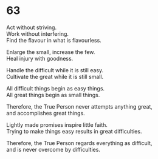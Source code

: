# 63

Act without striving.<br/>
Work without interfering.<br/>
Find the flavour in what is flavourless.<br/>

Enlarge the small, increase the few.<br/>
Heal injury with goodness.<br/>

Handle the difficult while it is still easy.<br/>
Cultivate the great while it is still small.<br/>

All difficult things begin as easy things.<br/>
All great things begin as small things.<br/>

Therefore, the True Person never attempts anything great,<br/>
and accomplishes great things.<br/>

Lightly made promises inspire little faith.<br/>
Trying to make things easy results in great difficulties.<br/>

Therefore, the True Person regards everything as difficult,<br/>
and is never overcome by difficulties.<br/>